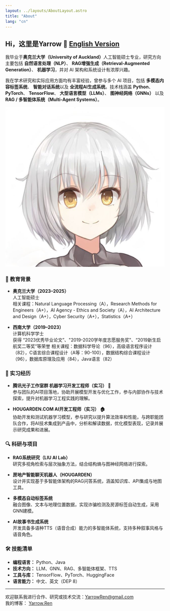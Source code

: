```yaml
---
layout: ../layouts/AboutLayout.astro
title: "About"
lang: "cn"
---
```


<!-- ## Hi，这里是Yarrow 👋 [English Version](/about.en) -->
<h2>Hi，这里是Yarrow 👋 <a href="/about.en">English Version</a></h2>


<!-- 我毕业于**奥克兰大学（University of Auckland）**人工智能硕士专业，研究方向主要包括**自然语言处理（NLP）**、**RAG增强生成（Retrieval-Augmented Generation）**、**机器学习**，并对 AI 架构和系统设计有浓厚兴趣。

我在学术研究和实际应用方面均有丰富经验，曾参与多个 AI 项目，包括**多模态内容标签系统**、**智能对话系统**以及**全流程AI生成系统**。技术栈涵盖 **Python**、**PyTorch**、**TensorFlow**、**大型语言模型（LLMs）**、**图神经网络（GNNs）** 以及 **RAG / 多智能体系统（Multi-Agent Systems）**。 -->

<div class="flex flex-col lg:flex-row gap-6 mt-4">
  <!-- 左侧文本内容 -->
  <div class="lg:w-4/5">
    <p>
      我毕业于<strong>奥克兰大学（University of Auckland）</strong>人工智能硕士专业，研究方向主要包括
      <strong>自然语言处理（NLP）</strong>、
      <strong>RAG增强生成（Retrieval-Augmented Generation）</strong>、
      <strong>机器学习</strong>，并对 AI 架构和系统设计有浓厚兴趣。
    </p>
    <p class="mt-4">
      我在学术研究和实际应用方面均有丰富经验，曾参与多个 AI 项目，包括
      <strong>多模态内容标签系统</strong>、
      <strong>智能对话系统</strong>以及
      <strong>全流程AI生成系统</strong>。技术栈涵盖
      <strong>Python</strong>、
      <strong>PyTorch</strong>、
      <strong>TensorFlow</strong>、
      <strong>大型语言模型（LLMs）</strong>、
      <strong>图神经网络（GNNs）</strong> 以及
      <strong>RAG / 多智能体系统（Multi-Agent Systems）</strong>。
    </p>
  </div>

  <!-- 右侧头像 -->
  <div class="lg:w-1/5 hidden lg:block">
    <img src="/title.jpg" alt="头像" class="rounded-xl shadow-md w-full h-auto object-cover" />
  </div>
</div>


### 🧠 教育背景

- **奥克兰大学（2023–2025）**  
  人工智能硕士  
  相关课程：Natural Language Processing（A），Research Methods for Engineers（A+），AI Agency - Ethics and Society（A），AI Architecture and Design（A+），Cyber Security（A+），Statistics（A+）

- **西南大学（2019–2023）**  
  计算机科学学士  
  获得 “2023优秀毕业论文”、"2019-2020学年度志愿服务奖"、“2019新生启航奖二等奖”等荣誉
  相关课程：数据科学导论（96），高级语言程序设计（82），C语言综合课程设计（A等：90-100），数据结构综合课程设计（96），数据库原理及应用（84），Java语言（82）

### 💼 实习经历

- **腾讯光子工作室群 机器学习开发工程师（实习） 🐧**  
  参与团队的AI项目落地，协助开展模型开发与优化工作，参与内部协作与技术探索，提升对机器学习工程实践的理解。

- **HOUGARDEN.COM AI开发工程师（实习） 🏠**  
  协助开发和测试机器学习模型，参与研究以提升算法效率和性能，与跨职能团队合作，将AI技术集成到产品中，分析和解读数据，优化模型表现，记录并展示研究成果和进展。

### 🔍 科研与项目

- **RAG系统研究（LIU AI Lab）**  
  研究多视角检索与层次抽象方法，结合结构熵与图神经网络进行探索。

- **房地产智能聊天机器人（HOUGARDEN）**  
  设计并实现基于多智能体架构的RAG问答系统，涵盖知识库、API集成与地图工具。

- **多模态自动标签系统**  
  融合图像、文本与地理位置数据，实现诈骗检测及房源标签自动生成，采用GNN建模。

- **AI故事书生成系统**  
  开发具备多语种TTS（语音合成）能力的多智能体系统，支持多种叙事风格与语音角色。

### 🛠️ 技能清单

- **编程语言：** Python、Java  
- **技术方向：** LLM、GNN、RAG、多智能体框架、TTS  
- **工具与库：** TensorFlow、PyTorch、HuggingFace  
- **语言能力：** 中文、英文（DEP 8）

---

欢迎联系我进行合作、研究或技术交流：[YarrowRen@gmail.com](mailto:YarrowRen@gmail.com)  
我的博客： [Yarrow.Ren](https://Yarrow.Ren)